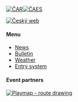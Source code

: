 [![ČAR](/images/car.gif)](http://www.rogaining.cz/)[![ČAES](/images/caes-cerna.gif)](http://www.caes.cz/)

[![Český web](/images/csflag.png)](/cs/)

#### Menu

* [News](/en/)
* [Bulletin](bulletin.html)
* [Weather](weather.html)
* [Entry system](https://entries.mcr2025.rogaining.cz/en/)<br/>

#### Event partners

[![Playmap - route drawing](/images/playmap.png)](http://play-map.com/)
